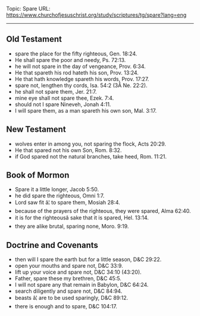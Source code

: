 Topic: Spare
URL: https://www.churchofjesuschrist.org/study/scriptures/tg/spare?lang=eng

---

## Old Testament

- spare the place for the fifty righteous, Gen. 18:24.
- He shall spare the poor and needy, Ps. 72:13.
- he will not spare in the day of vengeance, Prov. 6:34.
- He that spareth his rod hateth his son, Prov. 13:24.
- He that hath knowledge spareth his words, Prov. 17:27.
- spare not, lengthen thy cords, Isa. 54:2 (3Â Ne. 22:2).
- he shall not spare them, Jer. 21:7.
- mine eye shall not spare thee, Ezek. 7:4.
- should not I spare Nineveh, Jonah 4:11.
- I will spare them, as a man spareth his own son, Mal. 3:17.

## New Testament

- wolves enter in among you, not sparing the flock, Acts 20:29.
- He that spared not his own Son, Rom. 8:32.
- if God spared not the natural branches, take heed, Rom. 11:21.

## Book of Mormon

- Spare it a little longer, Jacob 5:50.
- he did spare the righteous, Omni 1:7.
- Lord saw fit â¦ to spare them, Mosiah 28:4.
- because of the prayers of the righteous, they were spared, Alma 62:40.
- it is for the righteousâ sake that it is spared, Hel. 13:14.
- they are alike brutal, sparing none, Moro. 9:19.

## Doctrine and Covenants

- then will I spare the earth but for a little season, D&C 29:22.
- open your mouths and spare not, D&C 33:9.
- lift up your voice and spare not, D&C 34:10 (43:20).
- Father, spare these my brethren, D&C 45:5.
- I will not spare any that remain in Babylon, D&C 64:24.
- search diligently and spare not, D&C 84:94.
- beasts â¦ are to be used sparingly, D&C 89:12.
- there is enough and to spare, D&C 104:17.

